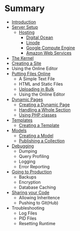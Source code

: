 # Summary

* [Introduction](README.md)
* [Server Setup](server_setup/README.md)
   * [Hosting](server_setup/hosting/README.md)
       * [Digital Ocean](server_setup/hosting/digital_ocean.md)
       * [Linode](server_setup/hosting/linode.md)
       * [Google Compute Engine](server_setup/hosting/gce.md)
       * [Amazon Web Services](server_setup/hosting/aws.md)
* [The Kernel](kernel/README.md)
* [Creating a Site](creating_a_site/README.md)
* Using the Online Editor
* [Putting Files Online](publishing/README.md)
   * A Simple Text File
   * HTML and Static Files
   * [Uploading in Bulk](publishing/pushinging/uploading.md)
   * Using the Online Editor
* [Dynamic Pages](dynamic_pages/README.md)
   * [Creating a Dynamic Page](dynamic_pages/creating.md)
   * [Handling a Whole Section](dynamic_pages/sections.md)
   * [Using PHP classes](dynamic_pages/php_classes.md)
* [Templates](templates/README.md)
   * [Creating a Template](templates/creating.md)
* [Models](models/README.md)
   * [Creating a Model](models/creating.md)
   * [Publishing a Collection](models/collection.md)
* [Debugging](debugging/README.md)
   * Dumping
   * Query Profiling
   * Logging
   * Error Reporting
* [Going to Production](production/README.md)
   * Backups
   * Encryption
   * Database Caching
* [Sharing your Code](sharing/README.md)
   * Allowing Inheritence
   * Pushing to Git(Hub)
* Troubleshooting
   * Log Files
   * PID Files
   * Resetting Runtime

